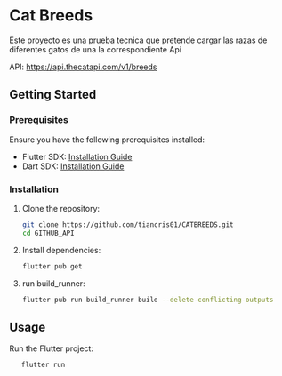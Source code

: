 # Cat Breeds

Este proyecto es una prueba tecnica que pretende cargar las razas de diferentes gatos de una la correspondiente Api

API: https://api.thecatapi.com/v1/breeds

## Getting Started

### Prerequisites

Ensure you have the following prerequisites installed:

- Flutter SDK: [Installation Guide](https://flutter.dev/docs/get-started/install)
- Dart SDK: [Installation Guide](https://dart.dev/get-dart)

### Installation

1. Clone the repository:

   ```bash
   git clone https://github.com/tiancris01/CATBREEDS.git
   cd GITHUB_API

   ```

2. Install dependencies:

   ```bash
   flutter pub get

   ```

3. run build_runner:
   ```bash
   flutter pub run build_runner build --delete-conflicting-outputs
   ```

## Usage

Run the Flutter project:

```bash
   flutter run
```
